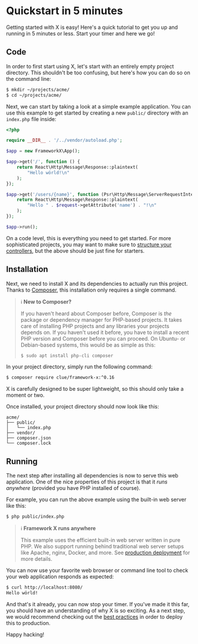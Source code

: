 # Quickstart in 5 minutes

Getting started with X is easy!
Here's a quick tutorial to get you up and running in 5 minutes or less.
Start your timer and here we go!

## Code

In order to first start using X, let's start with an entirely empty project directory.
This shouldn't be too confusing, but here's how you can do so on the command line:

```bash
$ mkdir ~/projects/acme/
$ cd ~/projects/acme/
```

Next, we can start by taking a look at a simple example application.
You can use this example to get started by creating a new `public/` directory with
an `index.php` file inside:

```php title="public/index.php"
<?php

require __DIR__ . '/../vendor/autoload.php';

$app = new FrameworkX\App();

$app->get('/', function () {
    return React\Http\Message\Response::plaintext(
        "Hello wörld!\n"
    );
});

$app->get('/users/{name}', function (Psr\Http\Message\ServerRequestInterface $request) {
    return React\Http\Message\Response::plaintext(
        "Hello " . $request->getAttribute('name') . "!\n"
    );
});

$app->run();
```

On a code level, this is everything you need to get started.
For more sophisticated projects, you may want to make sure to [structure your controllers](../best-practices/controllers.md),
but the above should be just fine for starters.

## Installation

Next, we need to install X and its dependencies to actually run this project.
Thanks to [Composer](https://getcomposer.org/), this installation only requires a single command.

> ℹ️ **New to Composer?**
>
> If you haven't heard about Composer before, Composer is *the* package or dependency manager for PHP-based projects.
> It takes care of installing PHP projects and any libraries your projects depends on.
> If you haven't used it before, you have to install a recent PHP version and Composer before you can proceed.
> On Ubuntu- or Debian-based systems, this would be as simple as this:
>
> ```bash
> $ sudo apt install php-cli composer
> ```

In your project directory, simply run the following command:

```bash
$ composer require clue/framework-x:^0.16
```

X is carefully designed to be super lightweight, so this should only take a moment or two.

Once installed, your project directory should now look like this:

```
acme/
├── public/
│   └── index.php
├── vendor/
├── composer.json
└── composer.lock
```

## Running

The next step after installing all dependencies is now to serve this web application.
One of the nice properties of this project is that it *runs anywhere* (provided you have PHP installed of course).

For example, you can run the above example using the built-in web server like
this:

```bash
$ php public/index.php
```

> ℹ️ **Framework X runs anywhere**
>
> This example uses the efficient built-in web server written in pure PHP.
> We also support running behind traditional web server setups
> like Apache, nginx, Docker, and more. See [production deployment](../best-practices/deployment.md)
> for more details.

You can now use your favorite web browser or command line tool to check your web
application responds as expected:

```bash
$ curl http://localhost:8080/
Hello wörld!
```

And that's it already, you can now stop your timer.
If you've made it this far, you should have an understanding of why X is so exciting.
As a next step, we would recommend checking out the [best practices](../../best-practices/) in order to deploy this to production.

Happy hacking!
